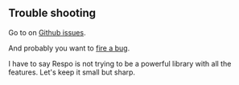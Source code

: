 
Trouble shooting
----

Go to on [Github issues](https://github.com/Respo/respo/labels/trouble-shooting).

And probably you want to [fire a bug](https://github.com/Respo/respo/labels/bug).

I have to say Respo is not trying to be a powerful library with all the features. Let's keep it small but sharp.
